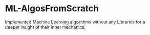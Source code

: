 # ML-AlgosFromScratch
Implemented Machine Learning algorithms without any Libraries for a deeper insight of their inner mechanics.
